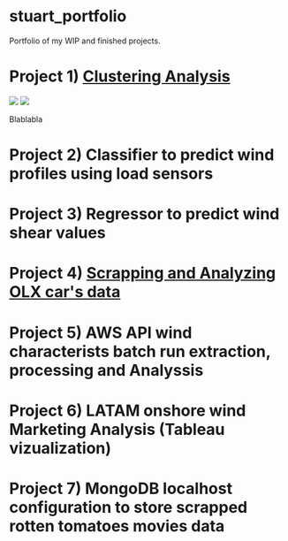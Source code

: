 # stuart_portfolio
Portfolio of my WIP and finished projects.

# Project 1) [Clustering Analysis](https://github.com/jstuartpieri/players_skill_cluster_analysis)


![](https://github.com/jstuartpieri/stuart_portfolio/blob/master/images/clustering_img2.png) ![](https://github.com/jstuartpieri/stuart_portfolio/blob/master/images/clustering_img.png)

Blablabla

# Project 2) Classifier to predict wind profiles using load sensors

# Project 3) Regressor to predict wind shear values

# Project 4) [Scrapping and Analyzing OLX car's data](https://github.com/jstuartpieri/scrapping_carros_olx)

# Project 5) AWS API wind characterists batch run extraction, processing and Analyssis

# Project 6) LATAM onshore wind Marketing Analysis (Tableau vizualization)

# Project 7) MongoDB localhost configuration to store scrapped rotten tomatoes movies data
